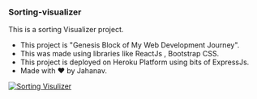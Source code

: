 ### Sorting-visualizer
This is a sorting Visualizer project.

- This project is "Genesis Block of My Web Development Journey".
- This was made using libraries like ReactJs , Bootstrap CSS.
- This project is deployed on Heroku Platform using bits of ExpressJs.
- Made with :heart: by Jahanav.

[![Sorting Visulizer](https://img.shields.io/badge/Sorting%20Visualizer-LIVE-green?style=for-the-badge)](https://jahanav-sorting-visualizer.herokuapp.com/)
